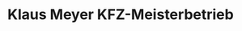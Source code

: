 ---
title: "Klaus Meyer KFZ-Meisterbetrieb"
url: /achim/klaus-meyer-kfz-meisterbetrieb/
shop: Autowerkstatt
---